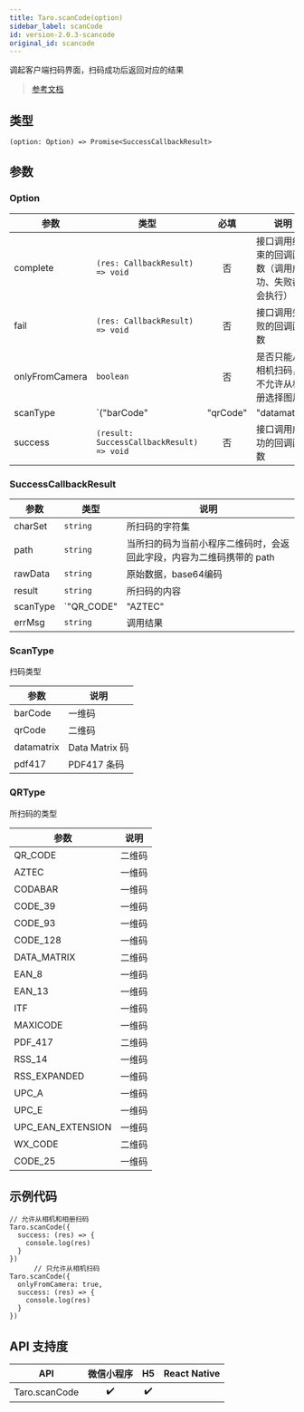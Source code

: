 ```yaml
---
title: Taro.scanCode(option)
sidebar_label: scanCode
id: version-2.0.3-scancode
original_id: scancode
---
```


调起客户端扫码界面，扫码成功后返回对应的结果

> [参考文档](https://developers.weixin.qq.com/miniprogram/dev/api/device/scan/wx.scanCode.html)

## 类型

```tsx
(option: Option) => Promise<SuccessCallbackResult>
```

## 参数

### Option

| 参数 | 类型 | 必填 | 说明 |
| --- | --- | :---: | --- |
| complete | `(res: CallbackResult) => void` | 否 | 接口调用结束的回调函数（调用成功、失败都会执行） |
| fail | `(res: CallbackResult) => void` | 否 | 接口调用失败的回调函数 |
| onlyFromCamera | `boolean` | 否 | 是否只能从相机扫码，不允许从相册选择图片 |
| scanType | `("barCode" | "qrCode" | "datamatrix" | "pdf417")[]` | 否 | 扫码类型 |
| success | `(result: SuccessCallbackResult) => void` | 否 | 接口调用成功的回调函数 |

### SuccessCallbackResult

| 参数 | 类型 | 说明 |
| --- | --- | --- |
| charSet | `string` | 所扫码的字符集 |
| path | `string` | 当所扫的码为当前小程序二维码时，会返回此字段，内容为二维码携带的 path |
| rawData | `string` | 原始数据，base64编码 |
| result | `string` | 所扫码的内容 |
| scanType | `"QR_CODE" | "AZTEC" | "CODABAR" | "CODE_39" | "CODE_93" | "CODE_128" | "DATA_MATRIX" | "EAN_8" | "EAN_13" | "ITF" | "MAXICODE" | "PDF_417" | "RSS_14" | "RSS_EXPANDED" | "UPC_A" | "UPC_E" | "UPC_EAN_EXTENSION" | "WX_CODE" | "CODE_25"` | 所扫码的类型 |
| errMsg | `string` | 调用结果 |

### ScanType

扫码类型

| 参数 | 说明 |
| --- | --- |
| barCode | 一维码 |
| qrCode | 二维码 |
| datamatrix | Data Matrix 码 |
| pdf417 | PDF417 条码 |

### QRType

所扫码的类型

| 参数 | 说明 |
| --- | --- |
| QR_CODE | 二维码 |
| AZTEC | 一维码 |
| CODABAR | 一维码 |
| CODE_39 | 一维码 |
| CODE_93 | 一维码 |
| CODE_128 | 一维码 |
| DATA_MATRIX | 二维码 |
| EAN_8 | 一维码 |
| EAN_13 | 一维码 |
| ITF | 一维码 |
| MAXICODE | 一维码 |
| PDF_417 | 二维码 |
| RSS_14 | 一维码 |
| RSS_EXPANDED | 一维码 |
| UPC_A | 一维码 |
| UPC_E | 一维码 |
| UPC_EAN_EXTENSION | 一维码 |
| WX_CODE | 二维码 |
| CODE_25 | 一维码 |

## 示例代码

```tsx
// 允许从相机和相册扫码
Taro.scanCode({
  success: (res) => {
    console.log(res)
  }
})
      // 只允许从相机扫码
Taro.scanCode({
  onlyFromCamera: true,
  success: (res) => {
    console.log(res)
  }
})
```

## API 支持度

| API | 微信小程序 | H5 | React Native |
| :---: | :---: | :---: | :---: |
| Taro.scanCode | ✔️ | ✔️ |  |
